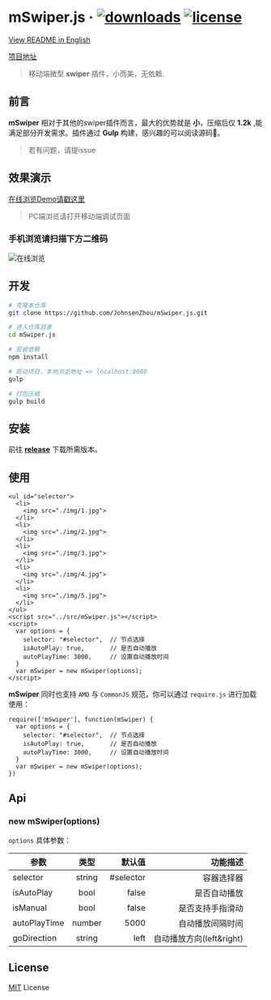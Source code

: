 # mSwiper.js &middot; [![downloads](https://img.shields.io/badge/downloads-1.2k-brightgreen.svg)](https://github.com/JohnsenZhou/mSwiper.js/releases/tag/v1.1.2)    [![license](https://img.shields.io/badge/license-MIT-blue.svg)](https://github.com/JohnsenZhou/mSwiper.js/blob/master/LICENSE)

[View README in English](https://github.com/JohnsenZhou/mSwiper.js/blob/master/README_en.md)

[项目地址](https://github.com/JohnsenZhou/mSwiper.js)

> 移动端微型 **swiper** 插件，小而美，无依赖.

## 前言

**mSwiper** 相对于其他的swiper插件而言，最大的优势就是 **小**，压缩后仅 **1.2k** ,能满足部分开发需求。插件通过 **Gulp** 构建，感兴趣的可以阅读源码🦄。

> 若有问题，请提issue

## 效果演示

[在线浏览Demo请戳这里](https://johnsenzhou.github.io/mSwiper.js/)

> PC端浏览请打开移动端调试页面

### 手机浏览请扫描下方二维码
![在线浏览](https://raw.githubusercontent.com/JohnsenZhou/NodeApp-Deploy/img/swiper.png)

## 开发

``` bash
# 克隆本仓库
git clone https://github.com/JohnsenZhou/mSwiper.js.git

# 进入仓库目录
cd mSwiper.js

# 安装依赖
npm install

# 启动项目，本地浏览地址 => localhost:8080
gulp

# 打包压缩
gulp build

```


## 安装
前往 **[release](https://github.com/JohnsenZhou/mSwiper.js/releases)** 下载所需版本。

## 使用

```
<ul id="selector">
  <li>
    <img src="./img/1.jpg">
  </li>
  <li>
    <img src="./img/2.jpg">
  </li>
  <li>
    <img src="./img/3.jpg">
  </li>
  <li>
    <img src="./img/4.jpg">
  </li>
  <li>
    <img src="./img/5.jpg">
  </li>
</ul>
<script src="../src/mSwiper.js"></script>
<script>
  var options = {
    selector: "#selector",  // 节点选择
    isAutoPlay: true,       // 是否自动播放
    autoPlayTime: 3000,     // 设置自动播放时间
  }
  var mSwiper = new mSwiper(options);
</script>
```
**mSwiper** 同时也支持 ``AMD`` 与 ``CommonJS`` 规范，你可以通过 ``require.js`` 进行加载使用：

```
require(['mSwiper'], function(mSwiper) {
  var options = {
    selector: "#selector",  // 节点选择
    isAutoPlay: true,       // 是否自动播放
    autoPlayTime: 3000,     // 设置自动播放时间
  }
  var mSwiper = new mSwiper(options);
})
```

## Api

### new mSwiper(options)

``options`` 具体参数：

| 参数        | 类型           | 默认值  | 功能描述  |
| ------------- |:-------------:| -----:| -----:|
| selector      | string | #selector | 容器选择器  |
| isAutoPlay      | bool      |   false| 是否自动播放  |
| isManual | bool      |    false | 是否支持手指滑动  |
| autoPlayTime | number      |    5000 | 自动播放间隔时间  |
| goDirection | string      |    left | 自动播放方向(left&right)  |

## License

[MIT](https://github.com/JohnsenZhou/mSwiper.js/blob/master/LICENSE) License
